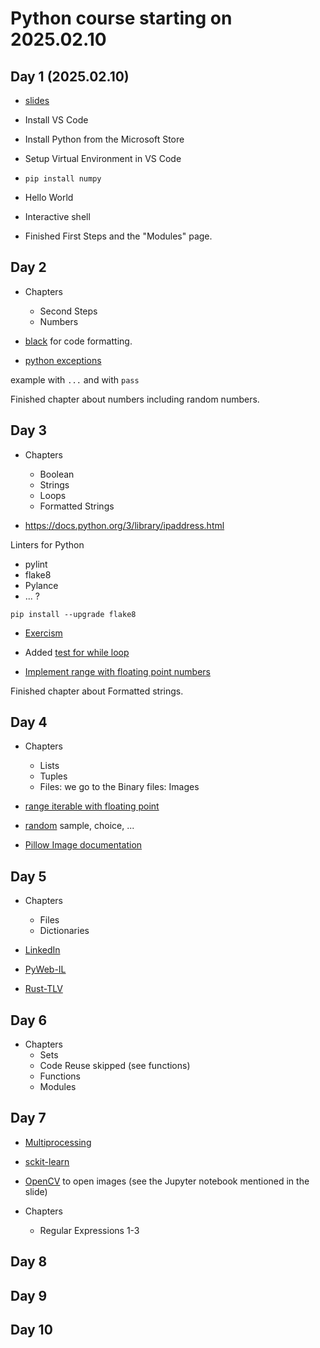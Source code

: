 # Python course starting on 2025.02.10

## Day 1 (2025.02.10)

* [slides](https://slides.code-maven.com/python/)

* Install VS Code
* Install Python from the Microsoft Store

* Setup Virtual Environment in VS Code
* `pip install numpy`
* Hello World

* Interactive shell

* Finished First Steps and the "Modules" page.

## Day 2

* Chapters
    * Second Steps
    * Numbers

* [black](https://black.readthedocs.io/en/stable/index.html) for code formatting.
* [python exceptions](https://docs.python.org/3/library/exceptions.html)

example with `...` and with `pass`

Finished chapter about numbers including random numbers.

## Day 3

* Chapters
    * Boolean
    * Strings
    * Loops
    * Formatted Strings

* https://docs.python.org/3/library/ipaddress.html


Linters for Python
* pylint
* flake8
* Pylance
* ... ?

```
pip install --upgrade flake8
```

* [Exercism](https://exercism.org/)

* Added [test for while loop](https://slides.code-maven.com/python/testing-the-refactoring-of-the-while-loop.html)
* [Implement range with floating point numbers](https://slides.code-maven.com/python/range-with-floating-point-steps.html)

Finished chapter about Formatted strings.

## Day 4

* Chapters
    * Lists
    * Tuples
    * Files: we go to the Binary files: Images

* [range iterable with floating point](https://slides.code-maven.com/python/range-with-floating-point-steps.html)
* [random](https://docs.python.org/3/library/random.html) sample, choice, ...
* [Pillow Image documentation](https://pillow.readthedocs.io/en/stable/reference/Image.html)


## Day 5

* Chapters
    * Files
    * Dictionaries

* [LinkedIn](https://www.linkedin.com/in/szabgab/)
* [PyWeb-IL](https://www.meetup.com/pyweb-il/)
* [Rust-TLV](https://www.meetup.com/rust-tlv/)

## Day 6

* Chapters
    * Sets
    * Code Reuse skipped (see functions)
    * Functions
    * Modules

## Day 7


* [Multiprocessing](https://slides.code-maven.com/python/multiprocess-file.html)
* [sckit-learn](https://scikit-learn.org/)
* [OpenCV](https://slides.code-maven.com/python/load-image-using-opencv.html) to open images (see the Jupyter notebook mentioned in the slide)

* Chapters
    * Regular Expressions 1-3

## Day 8


## Day 9


## Day 10

